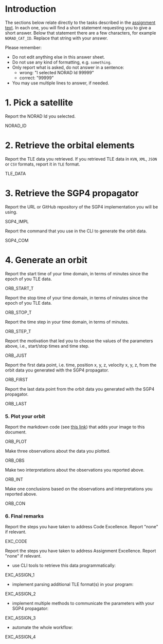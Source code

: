 # Introduction

The sections below relate directly to the tasks described in the [assignment text](README.md). In each one, you will find a short statement requesting you to give a short answer. Below that statement there are a few characters, for example `NORAD_CAT_ID`. Replace that string with your answer. 

Please remember:

- Do not edit anything else in this answer sheet.
- Do not use any kind of formatting, e.g. `something`.
- Only report what is asked, do not answer in a sentence:
    - wrong: "I selected NORAD Id 99999"
    - correct: "99999"
- You may use multiple lines to answer, if needed. 

# 1. Pick a satellite

Report the NORAD Id you selected.

NORAD_ID

# 2. Retrieve the orbital elements 

Report the TLE data you retrieved. If you retrieved TLE data in `KVN`, `XML`, `JSON` or `CSV` formats, report it in `TLE` format.

TLE_DATA

# 3. Retrieve the SGP4 propagator

Report the URL or GitHub repository of the SGP4 implementation you will be using.

SGP4_IMPL

Report the command that you use in the CLI to generate the orbit data.

SGP4_COM

# 4. Generate an orbit

Report the start time of your time domain, in terms of minutes since the epoch of you TLE data.

ORB_START_T

Report the stop time of your time domain, in terms of minutes since the epoch of you TLE data.

ORB_STOP_T

Report the time step in your time domain, in terms of minutes.

ORB_STEP_T

Report the motivation that led you to choose the values of the parameters above, i.e., start/stop times and time step.

ORB_JUST

Report the first data point, i.e. time, position x, y, z, velocity x, y, z, from the orbit data you generated with the SGP4 propagator.

ORB_FIRST

Report the last data point from the orbit data you generated with the SGP4 propagator.

ORB_LAST

### 5. Plot your orbit

Report the markdown code (see [this link](https://docs.gitlab.com/ee/user/markdown.html#images)) that adds your image to this document.

ORB_PLOT

Make three observations about the data you plotted.

ORB_OBS

Make two interpretations about the observations you reported above.

ORB_INT

Make one conclusions based on the observations and interpretations you reported above.

ORB_CON


### 6. Final remarks

Report the steps you have taken to address Code Excellence. Report "none" if relevant.

EXC_CODE

Report the steps you have taken to address Assignment Excellence. Report "none" if relevant.

- use CLI tools to retrieve this data programmatically:

EXC_ASSIGN_1

- implement parsing additional TLE format(s) in your program:

EXC_ASSIGN_2

- implement multiple methods to communicate the parameters with your SGP4 propagator:

EXC_ASSIGN_3

- automate the whole workflow:

EXC_ASSIGN_4
